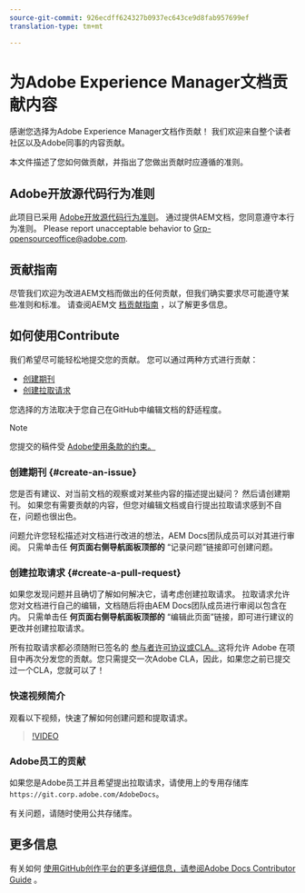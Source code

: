 ```yaml
---
source-git-commit: 926ecdff624327b0937ec643ce9d8fab957699ef
translation-type: tm+mt

---
```

# 为Adobe Experience Manager文档贡献内容

感谢您选择为Adobe Experience Manager文档作贡献！ 我们欢迎来自整个读者社区以及Adobe同事的内容贡献。

本文件描述了您如何做贡献，并指出了您做出贡献时应遵循的准则。

## Adobe开放源代码行为准则

此项目已采用 [Adobe开放源代码行为准则](code-of-conduct.md)。 通过提供AEM文档，您同意遵守本行为准则。 Please report unacceptable behavior to [Grp-opensourceoffice@adobe.com](mailto:Grp-opensourceoffice@adobe.com).

## 贡献指南

尽管我们欢迎为改进AEM文档而做出的任何贡献，但我们确实要求尽可能遵守某些准则和标准。 请查阅AEM文 [档贡献指南](guidelines.md) ，以了解更多信息。

## 如何使用Contribute

我们希望尽可能轻松地提交您的贡献。 您可以通过两种方式进行贡献：

* [创建期刊](#create-an-issue)
* [创建拉取请求](#create-a-pull-request)

您选择的方法取决于您自己在GitHub中编辑文档的舒适程度。

>[!NOTE]
>
>您提交的稿件受 [Adobe使用条款的约束。](https://www.adobe.com/legal/terms.html)

### 创建期刊 {#create-an-issue}

您是否有建议、对当前文档的观察或对某些内容的描述提出疑问？ 然后请创建期刊。 如果您有需要贡献的内容，但您对编辑文档或自行提出拉取请求感到不自在，问题也很出色。

问题允许您轻松描述对文档进行改进的想法，AEM Docs团队成员可以对其进行审阅。 只需单击任 **何页面右侧导航面板顶部的** “记录问题”链接即可创建问题。

### 创建拉取请求 {#create-a-pull-request}

如果您发现问题并且确切了解如何解决它，请考虑创建拉取请求。 拉取请求允许您对文档进行自己的编辑，文档随后将由AEM Docs团队成员进行审阅以包含在内。 只需单击任 **何页面右侧导航面板顶部的** “编辑此页面”链接，即可进行建议的更改并创建拉取请求。

所有拉取请求都必须随附已签名的 [参与者许可协议或CLA。](https://opensource.adobe.com/cla.html)这将允许 Adobe 在项目中再次分发您的贡献。您只需提交一次Adobe CLA，因此，如果您之前已提交过一个CLA，您就可以了！

### 快速视频简介

观看以下视频，快速了解如何创建问题和提取请求。

>[!VIDEO](https://video.tv.adobe.com/v/27069)

### Adobe员工的贡献

如果您是Adobe员工并且希望提出拉取请求，请使用上的专用存储库 `https://git.corp.adobe.com/AdobeDocs`。

有关问题，请随时使用公共存储库。

## 更多信息

有关如何 [使用GitHub创作平台的更多详细信息，请参阅Adobe Docs Contributor Guide](https://docs.adobe.com/help/en/contributor/contributor-guide/introduction.html) 。